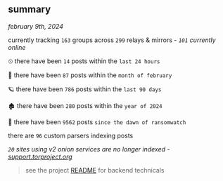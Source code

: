 
## summary
_february 9th, 2024_

currently tracking `163` groups across `299` relays & mirrors - _`101` currently online_

⏲ there have been `14` posts within the `last 24 hours`

🦈 there have been `87` posts within the `month of february`

🪐 there have been `786` posts within the `last 90 days`

🏚 there have been `280` posts within the `year of 2024`

🦕 there have been `9562` posts `since the dawn of ransomwatch`

there are `96` custom parsers indexing posts

_`20` sites using v2 onion services are no longer indexed - [support.torproject.org](https://support.torproject.org/onionservices/v2-deprecation/)_

> see the project [README](https://github.com/joshhighet/ransomwatch#ransomwatch--) for backend technicals
